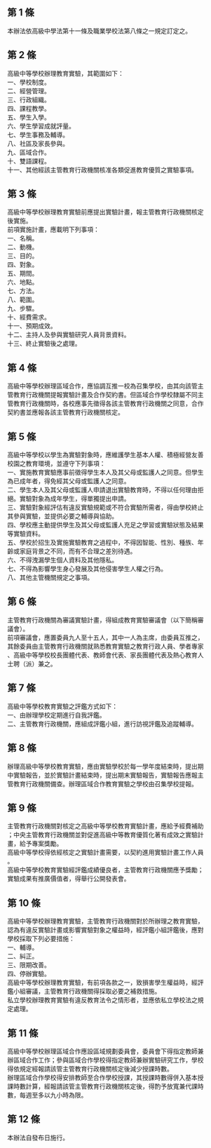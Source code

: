 第 1 條
-------
本辦法依高級中學法第十一條及職業學校法第八條之一規定訂定之。

第 2 條
-------
高級中等學校辦理教育實驗，其範圍如下：  
一、學校制度。  
二、經營管理。  
三、行政組織。  
四、課程教學。  
五、學生入學。  
六、學生學習成就評量。  
七、學生事務及輔導。  
八、社區及家長參與。  
九、區域合作。  
十、雙語課程。  
十一、其他經該主管教育行政機關核准各類促進教育優質之實驗事項。

第 3 條
-------
高級中等學校辦理教育實驗前應提出實驗計畫，報主管教育行政機關核定  
後實施。  
前項實施計畫，應載明下列事項：  
一、名稱。  
二、動機。  
三、目的。  
四、對象。  
五、期間。  
六、地點。  
七、方法。  
八、範圍。  
九、步驟。  
十、經費需求。  
十一、預期成效。  
十二、主持人及參與實驗研究人員背景資料。  
十三、終止實驗後之處理。

第 4 條
-------
高級中等學校辦理區域合作，應協調互推一校為召集學校，由其向該管主  
管教育行政機關提報實驗計畫及合作契約書。但區域合作學校隸屬不同主  
管教育行政機關時，各校應事先徵得各該主管教育行政機關之同意，合作  
契約書並應報各該主管教育行政機關核定。

第 5 條
-------
高級中等學校以學生為實驗對象時，應維護學生基本人權、積極經營友善  
校園之教育環境，並遵守下列事項：  
一、實施教育實驗應事前徵得學生本人及其父母或監護人之同意。但學生  
    為已成年者，得免經其父母或監護人之同意。  
二、學生本人及其父母或監護人申請退出實驗教育時，不得以任何理由拒  
    絕。實驗對象為成年學生，得單獨提出申請。  
三、實驗對象經評估有違反實驗規範或不符合實驗所需者，得由學校終止  
    其參與實驗，並提供必要之輔導與協助。  
四、學校應主動提供學生及其父母或監護人充足之學習或實驗狀態及結果  
    等實驗資料。  
五、學校於招生及實施實驗教育之過程中，不得因智能、性別、種族、年  
    齡或家庭背景之不同，而有不合理之差別待遇。  
六、不得洩漏學生個人資料及其他隱私。  
七、不得為影響學生身心發展及其他侵害學生人權之行為。  
八、其他主管機關規定之事項。

第 6 條
-------
主管教育行政機關為審議實驗計畫，得組成教育實驗審議會（以下簡稱審  
議會）。  
前項審議會，應置委員九人至十五人，其中一人為主席，由委員互推之，  
其餘委員由主管教育行政機關就熟悉教育實驗之教育行政人員、學者專家  
、高級中等學校校長團體代表、教師會代表、家長團體代表及熱心教育人  
士聘（派）兼之。

第 7 條
-------
高級中等學校教育實驗之評鑑方式如下：  
一、由辦理學校定期進行自我評鑑。  
二、主管教育行政機關，應組成評鑑小組，進行訪視評鑑及追蹤輔導。

第 8 條
-------
辦理高級中等學校教育實驗，應由實驗學校於每一學年度結束時，提出期  
中實驗報告，並於實驗計畫結束時，提出期末實驗報告，實驗報告應報主  
管教育行政機關備查。辦理區域合作教育實驗之學校由召集學校提報。

第 9 條
-------
主管教育行政機關對核定之高級中等學校教育實驗計畫，應給予經費補助  
；中央主管教育行政機關並對促進高級中等教育優質化著有成效之實驗計  
畫，給予專案獎勵。  
高級中等學校得依經核定之實驗計畫需要，以契約進用實驗計畫工作人員  
。  
高級中等學校教育實驗經評鑑成績優良者，主管教育行政機關應予獎勵；  
實驗成果有推廣價值者，得舉行公開發表會。

第 10 條
--------
高級中等學校辦理教育實驗，主管教育行政機關對於所辦理之教育實驗，  
認為有違反實驗計畫或影響實驗對象之權益時，經評鑑小組評鑑後，應對  
學校採取下列必要措施：  
一、輔導。  
二、糾正。  
三、限期改善。  
四、停辦實驗。  
高級中等學校辦理教育實驗，有前項各款之一，致損害學生權益時，經評  
鑑小組審議，主管教育行政機關得採取必要之補救措施。  
私立學校辦理教育實驗有違反教育法令之情形者，並應依私立學校法之規  
定處理。

第 11 條
--------
高級中等學校辦理區域合作應設區域規劃委員會，委員會下得指定教師兼  
辦區域合作工作；參與區域合作學校得指定教師兼辦實驗研究工作，學校  
得依規定經報請該管主管教育行政機關核定後減少授課時數。  
辦理區域合作學校得安排教師至合作學校授課，其授課時數得併入基本授  
課時數計算，經報請該管主管教育行政機關核定後，得酌予放寬兼代課時  
數，每週至多以九小時為限。

第 12 條
--------
本辦法自發布日施行。


